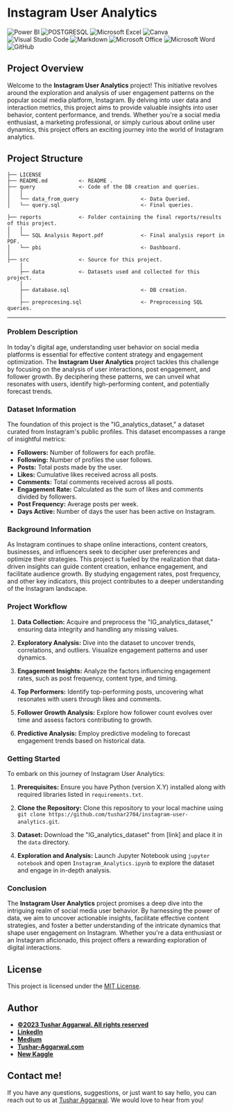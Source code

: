 # Instagram User Analytics



![Power BI](https://img.shields.io/badge/power_bi-F2C811?style=for-the-badge&logo=powerbi&logoColor=black)
![POSTGRESQL](https://img.shields.io/badge/PostgreSQL-4169E1.svg?style=for-the-badge&logo=PostgreSQL&logoColor=white)
![Microsoft Excel](https://img.shields.io/badge/Microsoft_Excel-217346?style=for-the-badge&logo=microsoft-excel&logoColor=white)
![Canva](https://img.shields.io/badge/Canva-%2300C4CC.svg?style=for-the-badge&logo=Canva&logoColor=white)
![Visual Studio Code](https://img.shields.io/badge/Visual%20Studio%20Code-0078d7.svg?style=for-the-badge&logo=visual-studio-code&logoColor=white)
![Markdown](https://img.shields.io/badge/markdown-%23000000.svg?style=for-the-badge&logo=markdown&logoColor=white)
![Microsoft Office](https://img.shields.io/badge/Microsoft_Office-D83B01?style=for-the-badge&logo=microsoft-office&logoColor=white)
![Microsoft Word](https://img.shields.io/badge/Microsoft_Word-2B579A?style=for-the-badge&logo=microsoft-word&logoColor=white)
![GitHub](https://img.shields.io/badge/github-%23121011.svg?style=for-the-badge&logo=github&logoColor=white)

## Project Overview

Welcome to the **Instagram User Analytics** project! This initiative revolves around the exploration and analysis of user engagement patterns on the popular social media platform, Instagram. By delving into user data and interaction metrics, this project aims to provide valuable insights into user behavior, content performance, and trends. Whether you're a social media enthusiast, a marketing professional, or simply curious about online user dynamics, this project offers an exciting journey into the world of Instagram analytics.
## Project Structure

    ├── LICENSE
    ├── README.md          <- README .
    ├── query              <- Code of the DB creation and queries.
    │   │
    │   └── data_from_query                    <- Data Queried.
    │   └── query.sql                          <- Final queries.

    ├── reports            <- Folder containing the final reports/results of this project.
    │   │
    │   └── SQL Analysis Report.pdf            <- Final analysis report in PDF.
    │   └── pbi                                <- Dashboard.
    │   
    ├── src                <- Source for this project.
        │
        ├── data           <- Datasets used and collected for this project.
        │   
        ├── database.sql                       <- DB creation.
        │
        ├── preprocesing.sql                   <- Preprocessing SQL queries.

  
--------


### Problem Description

In today's digital age, understanding user behavior on social media platforms is essential for effective content strategy and engagement optimization. The **Instagram User Analytics** project tackles this challenge by focusing on the analysis of user interactions, post engagement, and follower growth. By deciphering these patterns, we can unveil what resonates with users, identify high-performing content, and potentially forecast trends.

### Dataset Information

The foundation of this project is the "IG_analytics_dataset," a dataset curated from Instagram's public profiles. This dataset encompasses a range of insightful metrics:

- **Followers:** Number of followers for each profile.
- **Following:** Number of profiles the user follows.
- **Posts:** Total posts made by the user.
- **Likes:** Cumulative likes received across all posts.
- **Comments:** Total comments received across all posts.
- **Engagement Rate:** Calculated as the sum of likes and comments divided by followers.
- **Post Frequency:** Average posts per week.
- **Days Active:** Number of days the user has been active on Instagram.

### Background Information

As Instagram continues to shape online interactions, content creators, businesses, and influencers seek to decipher user preferences and optimize their strategies. This project is fueled by the realization that data-driven insights can guide content creation, enhance engagement, and facilitate audience growth. By studying engagement rates, post frequency, and other key indicators, this project contributes to a deeper understanding of the Instagram landscape.

### Project Workflow

1. **Data Collection:** Acquire and preprocess the "IG_analytics_dataset," ensuring data integrity and handling any missing values.

2. **Exploratory Analysis:** Dive into the dataset to uncover trends, correlations, and outliers. Visualize engagement patterns and user dynamics.

3. **Engagement Insights:** Analyze the factors influencing engagement rates, such as post frequency, content type, and timing.

4. **Top Performers:** Identify top-performing posts, uncovering what resonates with users through likes and comments.

5. **Follower Growth Analysis:** Explore how follower count evolves over time and assess factors contributing to growth.

6. **Predictive Analysis:** Employ predictive modeling to forecast engagement trends based on historical data.

### Getting Started

To embark on this journey of Instagram User Analytics:

1. **Prerequisites:** Ensure you have Python (version X.Y) installed along with required libraries listed in `requirements.txt`.

2. **Clone the Repository:** Clone this repository to your local machine using `git clone https://github.com/tushar2704/instagram-user-analytics.git`.

3. **Dataset:** Download the "IG_analytics_dataset" from [link] and place it in the `data` directory.

4. **Exploration and Analysis:** Launch Jupyter Notebook using `jupyter notebook` and open `Instagram_Analytics.ipynb` to explore the dataset and engage in in-depth analysis.

### Conclusion

The **Instagram User Analytics** project promises a deep dive into the intriguing realm of social media user behavior. By harnessing the power of data, we aim to uncover actionable insights, facilitate effective content strategies, and foster a better understanding of the intricate dynamics that shape user engagement on Instagram. Whether you're a data enthusiast or an Instagram aficionado, this project offers a rewarding exploration of digital interactions.
## License

This project is licensed under the [MIT License](LICENSE).
## Author
- <ins><b>©2023 Tushar Aggarwal. All rights reserved</b></ins>
- <b>[LinkedIn](https://www.linkedin.com/in/tusharaggarwalinseec/)</b>
- <b>[Medium](https://medium.com/@tushar_aggarwal)</b> 
- <b>[Tushar-Aggarwal.com](https://www.tushar-aggarwal.com/)</b>
- <b>[New Kaggle](https://www.kaggle.com/tagg27)</b> 

## Contact me!
If you have any questions, suggestions, or just want to say hello, you can reach out to us at [Tushar Aggarwal](mailto:info@tushar-aggarwal.com). We would love to hear from you!
